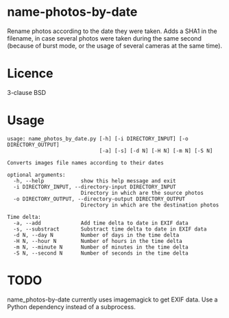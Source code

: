 # name-photos-by-date

Rename photos according to the date they were taken. Adds a SHA1 in the filename, in case several photos were taken during the same second (because of burst mode, or the usage of several cameras at the same time).

# Licence

3-clause BSD

# Usage

```
usage: name_photos_by_date.py [-h] [-i DIRECTORY_INPUT] [-o DIRECTORY_OUTPUT]
                              [-a] [-s] [-d N] [-H N] [-m N] [-S N]

Converts images file names according to their dates

optional arguments:
  -h, --help            show this help message and exit
  -i DIRECTORY_INPUT, --directory-input DIRECTORY_INPUT
                        Directory in which are the source photos
  -o DIRECTORY_OUTPUT, --directory-output DIRECTORY_OUTPUT
                        Directory in which are the destination photos

Time delta:
  -a, --add             Add time delta to date in EXIF data
  -s, --substract       Substract time delta to date in EXIF data
  -d N, --day N         Number of days in the time delta
  -H N, --hour N        Number of hours in the time delta
  -m N, --minute N      Number of minutes in the time delta
  -S N, --second N      Number of seconds in the time delta
```

# TODO

name_photos-by-date currently uses imagemagick to get EXIF data. Use a Python dependency instead of a subprocess.
